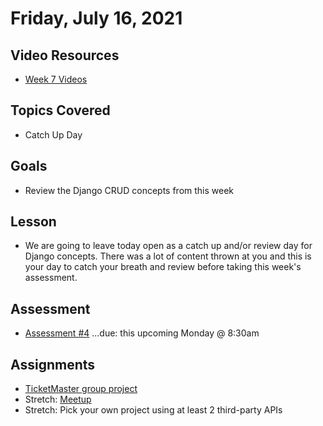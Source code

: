 # Friday, July 16, 2021

## Video Resources
- [Week 7 Videos](https://youtube.com/playlist?list=PLu0CiQ7bzwETqTq4rB-4pwxUuKial0_7-)

## Topics Covered
- Catch Up Day

## Goals
- Review the Django CRUD concepts from this week

## Lesson

- We are going to leave today open as a catch up and/or review day for Django concepts. There was a lot of content thrown at you and this is your day to catch your breath and review before taking this week's assessment.

## Assessment
- [Assessment #4](https://github.com/oscarplatoon/assessment-4) ...due: this upcoming Monday @ 8:30am

## Assignments
- [TicketMaster group project](https://github.com/oscarplatoon/ticketmaster)
- Stretch: [Meetup](https://github.com/oscarplatoon/django-meetup)
- Stretch: Pick your own project using at least 2 third-party APIs

